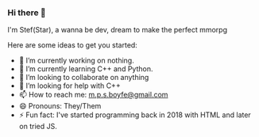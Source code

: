 ### Hi there 👋


I'm Stef(Star), a wanna be dev, dream to make the perfect mmorpg

Here are some ideas to get you started:

- 🔭 I’m currently working on nothing.
- 🌱 I’m currently learning C++ and Python.
- 👯 I’m looking to collaborate on anything
- 🤔 I’m looking for help with C++
- 📫 How to reach me: m.p.s.boyfe@gmail.com
- 😄 Pronouns: They/Them
- ⚡ Fun fact: I've started programming back in 2018 with HTML and later on tried JS.
